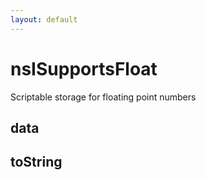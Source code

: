 ```yaml
---
layout: default
---
```


# nsISupportsFloat #

Scriptable storage for floating point numbers


## data ##

## toString ##
